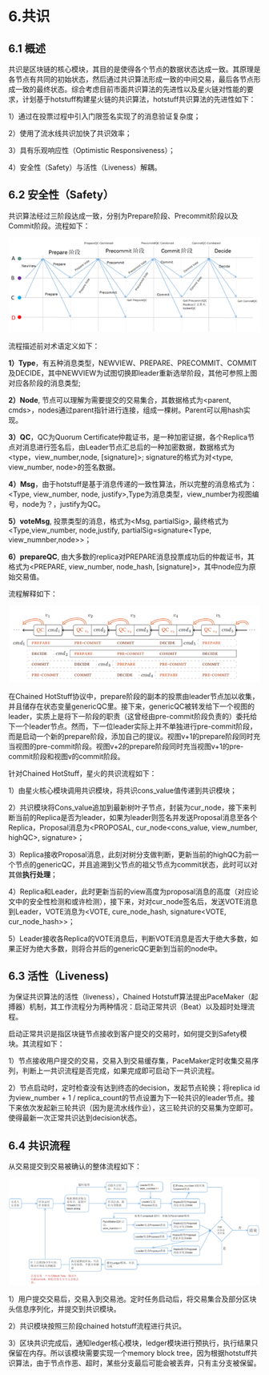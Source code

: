# 6.共识

## 6.1 概述

共识是区块链的核心模块，其目的是使得各个节点的数据状态达成一致。其原理是各节点有共同的初始状态，然后通过共识算法形成一致的中间交易，最后各节点形成一致的最终状态。综合考虑目前市面共识算法的先进性以及星火链对性能的要求，计划基于hotstuff构建星火链的共识算法，hotstuff共识算法的先进性如下：

1）通过在投票过程中引入门限签名实现了的消息验证复杂度；

2）使用了流水线共识加快了共识效率；

3）具有乐观响应性（Optimistic Responsiveness）；

4）安全性（Safety）与活性（Liveness）解耦。

## 6.2 安全性（Safety）

共识算法经过三阶段达成一致，分别为Prepare阶段、Precommit阶段以及Commit阶段。流程如下：

<img src="../_static/images/7.2-1安全性说明.png">

流程描述前对术语定义如下：

**1）Type**，有五种消息类型，NEWVIEW、PREPARE、PRECOMMIT、COMMIT及DECIDE，其中NEWVIEW为试图切换即leader重新选举阶段，其他可参照上图对应各阶段的消息类型;

**2）Node**, 节点可以理解为需要提交的交易集合，其数据格式为<parent, cmds>，nodes通过parent指针进行连接，组成一棵树。Parent可以用hash实现。

**3）QC**，QC为Quorum Certificate仲裁证书，是一种加密证据，各个Replica节点对消息进行签名后，由Leader节点汇总后的一种加密数据，数据格式为<type，view_number,node, [signature]>; signature的格式为对<type, view_number, node>的签名数据。

**4）Msg**，由于hotstuff是基于消息传递的一致性算法，所以完整的消息格式为：<Type, view_number, node, justify>,Type为消息类型，view_number为视图编号，node为？，justify为QC。

**5）voteMsg**, 投票类型的消息，格式为<Msg, partialSig>, 最终格式为<Type,view_number, node,justify, partialSig=signature<Type, view_numnber,node>>；

**6）prepareQC**, 由大多数的replica对PREPARE消息投票成功后的仲裁证书，其格式为<PREPARE, view_number, node_hash, [signature]>，其中node应为<cmd>原始交易值。

流程解释如下：

<img src="../_static/images/7.2-2流水线说明.png">

在Chained HotStuff协议中，prepare阶段的副本的投票由leader节点加以收集，并且储存在状态变量genericQC里。接下来，genericQC被转发给下一个视图的leader，实质上是将下一阶段的职责（这曾经由pre-commit阶段负责的）委托给下一个leader节点。然而，下一位leader实际上并不单独进行pre-commit阶段，而是启动一个新的prepare阶段，添加自己的提议。视图v+1的prepare阶段同时充当视图的pre-commit阶段。视图v+2的prepare阶段同时充当视图v+1的pre-commit阶段和视图v的commit阶段。

针对Chained HotStuff，星火的共识流程如下：

1）由星火核心模块调用共识模块，将共识cons_value值传递到共识模块；

2）共识模块将Cons_value追加到最新树叶子节点，封装为cur_node，接下来判断当前的Replica是否为leader，如果为leader则签名并发送Proposal消息至各个Replica，Proposal消息为<PROPOSAL, cur_node<cons_value, view_number, highQC>, signature>；

3）Replica接收Proposal消息，此刻对树分支做判断，更新当前的highQC为前一个节点的genericQC，并且追溯到父节点的祖父节点为commit状态，此时可以对其做**执行处理**；

4）Replica和Leader，此时更新当前的view高度为proposal消息的高度（对应论文中的安全性检测和或许检测），接下来，对对cur_node签名后，发送VOTE消息到Leader，VOTE消息为<VOTE, cure_node_hash, signature<VOTE, cur_node_hash>>；

5）Leader接收各Replica的VOTE消息后，判断VOTE消息是否大于绝大多数，如果正好为绝大多数，则将合并后的genericQC更新到当前的node中。

## 6.3 活性（Liveness)

为保证共识算法的活性（liveness），Chained Hotstuff算法提出PaceMaker（起搏器）机制，其工作流程分为两种情况：启动正常共识（Beat）以及超时处理流程。

启动正常共识是指区块链节点接收到客户提交的交易时，如何提交到Safety模块。其流程如下：

1）节点接收用户提交的交易，交易入到交易缓存集，PaceMaker定时收集交易序列，判断上一共识流程是否完成，如果完成即可启动下一共识流程。

2）节点启动时，定时检查没有达到终态的decision，发起节点轮换；将replica id 为view_number + 1 / replica_count的节点设置为下一轮共识的leader节点。接下来依次发起新三轮共识（因为是流水线作业），这三轮共识的交易集为空即可。使得最新一次正常共识达到decision状态。

## 6.4 共识流程

从交易提交到交易被确认的整体流程如下：

<img src="../_static/images/7.4-1共识流程.png">

1）用户提交交易后，交易入到交易池。定时任务启动后，将交易集合及部分区块头信息序列化，并提交到共识模块。

2）共识模块按照三阶段chained hotstuff流程进行共识。

3）区块共识完成后，通知ledger核心模块，ledger模块进行预执行，执行结果只保留在内存。所以该模块需要实现一个memory block tree，因为根据hotstuff共识算法，由于节点作恶、超时，某些分支最后可能会被丢弃，只有主分支被保留。